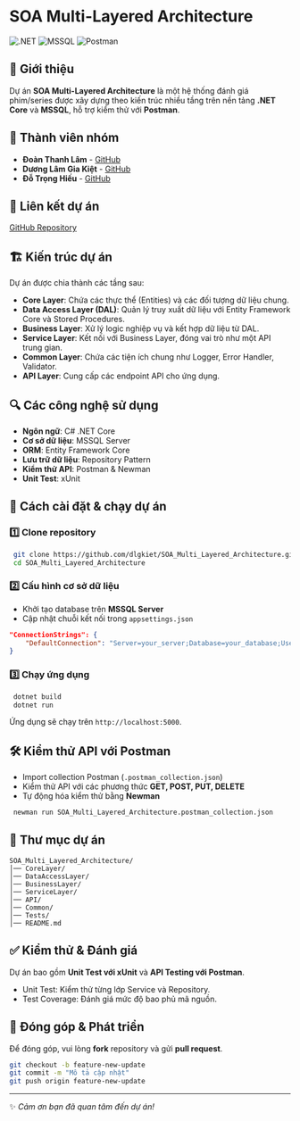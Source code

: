 # SOA Multi-Layered Architecture

![.NET](https://img.shields.io/badge/.NET-Core-blue.svg) ![MSSQL](https://img.shields.io/badge/Database-MSSQL-orange.svg) ![Postman](https://img.shields.io/badge/API-Testing-yellow.svg)

## 📌 Giới thiệu
Dự án **SOA Multi-Layered Architecture** là một hệ thống đánh giá phim/series được xây dựng theo kiến trúc nhiều tầng trên nền tảng **.NET Core** và **MSSQL**, hỗ trợ kiểm thử với **Postman**.

## 👥 Thành viên nhóm
- **Đoàn Thanh Lâm** - [GitHub](https://github.com/thanhlamcode)
- **Dương Lâm Gia Kiệt** - [GitHub](https://github.com/dlgkiet)
- **Đỗ Trọng Hiếu** - [GitHub](https://github.com/Hiu11)

## 🔗 Liên kết dự án
[GitHub Repository](https://github.com/dlgkiet/SOA_Multi_Layered_Architecture)

## 🏗️ Kiến trúc dự án
Dự án được chia thành các tầng sau:
- **Core Layer**: Chứa các thực thể (Entities) và các đối tượng dữ liệu chung.
- **Data Access Layer (DAL)**: Quản lý truy xuất dữ liệu với Entity Framework Core và Stored Procedures.
- **Business Layer**: Xử lý logic nghiệp vụ và kết hợp dữ liệu từ DAL.
- **Service Layer**: Kết nối với Business Layer, đóng vai trò như một API trung gian.
- **Common Layer**: Chứa các tiện ích chung như Logger, Error Handler, Validator.
- **API Layer**: Cung cấp các endpoint API cho ứng dụng.

## 🔍 Các công nghệ sử dụng
- **Ngôn ngữ**: C# .NET Core
- **Cơ sở dữ liệu**: MSSQL Server
- **ORM**: Entity Framework Core
- **Lưu trữ dữ liệu**: Repository Pattern
- **Kiểm thử API**: Postman & Newman
- **Unit Test**: xUnit

## 🚀 Cách cài đặt & chạy dự án
### 1️⃣ Clone repository
```sh
 git clone https://github.com/dlgkiet/SOA_Multi_Layered_Architecture.git
 cd SOA_Multi_Layered_Architecture
```
### 2️⃣ Cấu hình cơ sở dữ liệu
- Khởi tạo database trên **MSSQL Server**
- Cập nhật chuỗi kết nối trong `appsettings.json`
```json
"ConnectionStrings": {
    "DefaultConnection": "Server=your_server;Database=your_database;User Id=your_user;Password=your_password;"
}
```
### 3️⃣ Chạy ứng dụng
```sh
 dotnet build
 dotnet run
```
Ứng dụng sẽ chạy trên `http://localhost:5000`.

## 🛠️ Kiểm thử API với Postman
- Import collection Postman (`.postman_collection.json`)
- Kiểm thử API với các phương thức **GET, POST, PUT, DELETE**
- Tự động hóa kiểm thử bằng **Newman**
```sh
 newman run SOA_Multi_Layered_Architecture.postman_collection.json
```

## 📂 Thư mục dự án
```
SOA_Multi_Layered_Architecture/
│── CoreLayer/
│── DataAccessLayer/
│── BusinessLayer/
│── ServiceLayer/
│── API/
│── Common/
│── Tests/
│── README.md
```

## ✅ Kiểm thử & Đánh giá
Dự án bao gồm **Unit Test với xUnit** và **API Testing với Postman**.
- Unit Test: Kiểm thử từng lớp Service và Repository.
- Test Coverage: Đánh giá mức độ bao phủ mã nguồn.

## 📌 Đóng góp & Phát triển
Để đóng góp, vui lòng **fork** repository và gửi **pull request**.
```sh
git checkout -b feature-new-update
git commit -m "Mô tả cập nhật"
git push origin feature-new-update
```

---
✨ *Cảm ơn bạn đã quan tâm đến dự án!*


